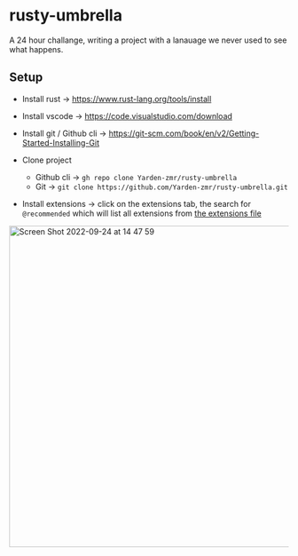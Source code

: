 # rusty-umbrella
A 24 hour challange, writing a project with a lanauage we never used to see what happens.
## Setup
* Install rust 				-> https://www.rust-lang.org/tools/install
* Install vscode 			-> https://code.visualstudio.com/download
* Install git / Github cli		-> https://git-scm.com/book/en/v2/Getting-Started-Installing-Git

* Clone project
	* Github cli 			-> `gh repo clone Yarden-zmr/rusty-umbrella`
	* Git				-> `git clone https://github.com/Yarden-zmr/rusty-umbrella.git`
* Install extensions 			-> click on the extensions tab, the search for `@recommended` which will list all extensions from [the extensions file](.vscode/extensions.json)
<img width="579" alt="Screen Shot 2022-09-24 at 14 47 59" src="https://user-images.githubusercontent.com/8178413/192096396-ac94651c-e3b1-43b0-83e2-4dbaa72d8c09.png">
